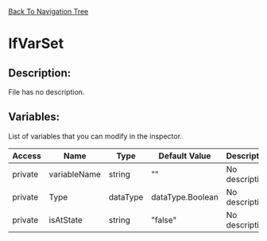 [Back To Navigation Tree](https://wesleywh.github.io/GameDevRepo/docs/navigation.html)
# IfVarSet

## Description:
File has no description.

## Variables:
List of variables that you can modify in the inspector.

|Access|Name|Type|Default Value|Description|
|---|---|---|---|---|
|private|variableName|string|""|No description.|
|private|Type|dataType|dataType.Boolean|No description.|
|private|isAtState|string|"false"|No description.|
